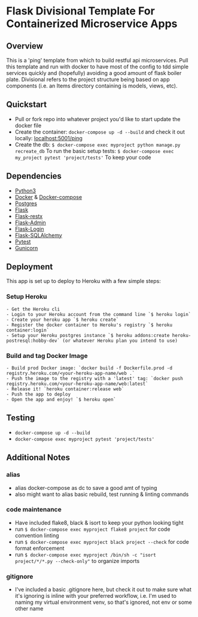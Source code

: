 # Flask Divisional Template For Containerized Microservice Apps

## Overview
  This is a 'ping' template from which to build restful api microservices.  Pull this template and run with docker to have most of the config to tdd simple services quickly and (hopefully) avoiding a good amount of flask boiler plate. Divisional refers to the project structure being based on app components (i.e. an Items directory containing is models, views, etc).

## Quickstart
  - Pull or fork repo into whatever project you'd like to start update the docker file
  - Create the container: `docker-compose up -d --build` and check it out locally: [localhost:5001/ping](localhost:5001/ping)
  - Create the db: `$ docker-compose exec myproject python manage.py recreate_db`
  To run the basic setup tests:
  `$ docker-compose exec my_project pytest 'project/tests'`
  To keep your code

## Dependencies
  - [Python3](https://www.python.org/downloads/)
  - [Docker](https://docs.docker.com/get-started/) & [Docker-compose](https://docs.docker.com/compose/install/)
  - [Postgres](https://www.postgresql.org/)
  - [Flask](https://flask.palletsprojects.com/en/1.1.x/)
  - [Flask-restx](https://flask-restx.readthedocs.io/en/latest/)
  - [Flask-Admin](https://flask-admin.readthedocs.io/en/latest/)
  - [Flask-Login](https://flask-login.readthedocs.io/en/latest/)
  - [Flask-SQLAlchemy](https://flask-sqlalchemy.palletsprojects.com/en/2.x/)
  - [Pytest](https://docs.pytest.org/en/latest/contents.html)
  - [Gunicorn](https://docs.gunicorn.org/en/stable/settings.html)

## Deployment
  This app is set up to deploy to Heroku with a few simple steps:
  ### Setup Heroku
    - Get the Heroku cli
    - Login to your Heroku account from the command line `$ heroku login`
    - Create your heroku app `$ heroku create`
    - Register the docker container to Heroku's registry `$ heroku container:login`
    - Setup your Heroku postgres instance `$ heroku addons:create heroku-postresql:hobby-dev` (or whatever Heroku plan you intend to use)
  ### Build and tag Docker Image
    - Build prod Docker image: `docker build -f Dockerfile.prod -d registry.heroku.com/<your-heroku-app-name/web .`
    - Push the image to the registry with a 'latest' tag: `docker push registry.heroku.com/<your-heroku-app-name/web:latest`
    - Release it! `heroku container:release web`
    - Push the app to deploy
    - Open the app and enjoy! `$ heroku open`

## Testing
  - `docker-compose up -d --build`
  - `docker-compose exec myproject pytest 'project/tests'`


## Additional Notes
### alias
  - alias docker-compose as dc to save a good amt of typing
  - also might want to alias basic rebuild, test running & linting commands
### code maintenance
  - Have included flake8, black & isort to keep your python looking tight
  - run `$ docker-compose exec myproject flake8 project` for code convention linting
  - run `$ docker-compose exec myproject black project --check` for code format enforcement
  - run `$ docker-compose exec myproject /bin/sh -c "isort project/*/*.py --check-only"` to organize imports
### gitignore
  - I've included a basic .gitignore here, but check it out to make sure what it's ignoring is inline with your preferred workflow, i.e. I'm used to naming my virtual environment venv, so that's ignored, not env or some other name
